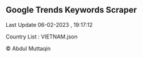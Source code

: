 

## Google Trends Keywords Scraper 
 
Last Update 06-02-2023 , 19:17:12

Country List :
VIETNAM.json



© Abdul Muttaqin 
